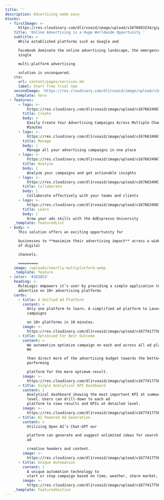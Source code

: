 ```yaml
---
title: ''
description: Advertising made easy
blocks:
  - firstImage: >-
      https://res.cloudinary.com/dl1rvoaid/image/upload/v1676693234/giphy_auxk3q.webp
    title: 'Online Advertising is a Huge Worldwide Opportunity '
    subtitle: >
      While established platforms such as Google and

      Facebook dominate the online advertising landscape, the emergence of
      single

      multi-platform advertising

      solution is unconquered.
    cta:
      url: content/pages/services.md
      label: Start free trial now
    secondImage: 'https://res.cloudinary.com/dl1rvoaid/image/upload/v1678251119/a_omv6xw.svg'
    _template: hero
  - features:
      - logo: >-
          https://res.cloudinary.com/dl1rvoaid/image/upload/v1676634967/svg_kud1gk.svg
        title: Create
        body: >
          Easily Create Your Advertising Campaigns Across Multiple Channels in
          Minutes
      - logo: >-
          https://res.cloudinary.com/dl1rvoaid/image/upload/v1676634967/svg_kud1gk.svg
        title: Manage
        body: |
          Manage all your advertising campaigns in one place
      - logo: >-
          https://res.cloudinary.com/dl1rvoaid/image/upload/v1676634967/svg_kud1gk.svg
        title: Analyze
        body: |
          Analyze your campaigns and get actionable insights
      - logo: >-
          https://res.cloudinary.com/dl1rvoaid/image/upload/v1676634967/svg_kud1gk.svg
        title: Collaborate
        body: |
          Collaborate effectively with your teams and clients
      - logo: >-
          https://res.cloudinary.com/dl1rvoaid/image/upload/v1676634967/svg_kud1gk.svg
        title: Learn
        body: |
          Grow your ads skills with the AdEspresso University
    _template: featuredList
  - body: >
      This solution offers an exciting opportunity for

      businesses to **maximize their advertising impact** across a wider range
      of digital

      channels.

      =========
    image: /uploads/smartly-multiplatform.webp
    _template: feature
  - color: '#1D1853'
    heading: >-
      RuleLogic empowers it’s user by providing a simple application to
      advertise on 10+ advertising platforms
    cards:
      - title: A Unified Ad Platform
        content: >
          Only one platform to learn. A simplified ad platform to Launch
          campaigns

          on 10+ platforms in 10 minutes.
        image: >-
          https://res.cloudinary.com/dl1rvoaid/image/upload/v1677417756/te_on7f0w.webp
      - title: Optimised For Best Outcome
        content: >
          We automatize optimize campaign on each and across all ad platforms.
          We

          then direct more of the advertising budget towards the better
          performing

          platform for the more optimum result.
        image: >-
          https://res.cloudinary.com/dl1rvoaid/image/upload/v1677417756/te_on7f0w.webp
      - title: Single Analytical KPI Dashboard
        content: |
          Analytical dashboard showing the most important KPI at summary
          level. Users can drill-down to each ad
          platform to view results and KPIs at detailed level.
        image: >-
          https://res.cloudinary.com/dl1rvoaid/image/upload/v1677417756/te_on7f0w.webp
      - title: AI Powered Ad Generation
        content: >
          Utilizing Open AI’s Chat-GPT our

          platform can generate and suggest unlimited ideas for search and text
          ad

          creative headers and content.
        image: >-
          https://res.cloudinary.com/dl1rvoaid/image/upload/v1677417756/te_on7f0w.webp
      - title: Unique Automation
        content: |
          A unique automation technology to
          start or stop campaign based on time, weather, share market, news.
        image: >-
          https://res.cloudinary.com/dl1rvoaid/image/upload/v1677417756/te_on7f0w.webp
    _template: featuredSection
---
```


